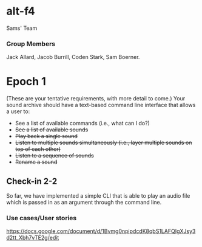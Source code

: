 # alt-f4
Sams' Team

### Group Members
Jack Allard, Jacob Burrill, Coden Stark, Sam Boerner.

# Epoch 1
(These are your tentative requirements, with more detail to come.) Your sound archive should have a text-based command line interface that allows a user to:
- See a list of available commands (i.e., what can I do?)
- ~~See a list of available sounds~~
- ~~Play back a single sound~~
- ~~Listen to multiple sounds simultaneously (i.e., layer multiple sounds on top of each other)~~
- ~~Listen to a sequence of sounds~~
- ~~Rename a sound~~


## Check-in 2-2
So far, we have implemented a simple CLI that is able to play an audio file which is passed in as an argument through the command line.

### Use cases/User stories
https://docs.google.com/document/d/1Bvmg0npipdcdK8qbS1LAFQIgXJsy3d2tt_Xbh7vTE2g/edit

